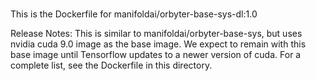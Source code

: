 # 
This is the Dockerfile for manifoldai/orbyter-base-sys-dl:1.0

Release Notes:
This is similar to manifoldai/orbyter-base-sys,  but uses nvidia cuda 9.0 image as the base image.
We expect to remain with this base image until Tensorflow updates to a newer version of cuda.
For a complete list, see the Dockerfile in this directory.
